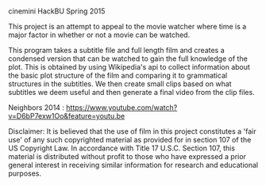 #
cinemini
HackBU Spring 2015

This project is an attempt to appeal to the movie watcher where time is a major factor in whether or not a movie can be watched.

This program takes a subtitle file and full length film and creates a condensed version that can be watched to gain the full knowledge of the plot. This is obtained by using Wikipedia's api to collect information about the basic plot structure of the film and comparing it to grammatical structures in the subtitles. We then create small clips based on what subtitles we deem useful and then generate a final video from the clip files.

Neighbors 2014 : https://www.youtube.com/watch?v=D6bP7exw1Oo&feature=youtu.be

Disclaimer: It is believed that the use of film in this project constitutes a 'fair use' of any such copyrighted material as provided for in section 107 of the US Copyright Law. In accordance with Title 17 U.S.C. Section 107, this material is distributed without profit to those who have expressed a prior general interest in receiving similar information for research and educational purposes.
